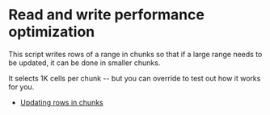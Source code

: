 # Read and write performance optimization

This script writes rows of a range in chunks so that if a large range needs to be updated, it can be done in smaller chunks. 

It selects 1K cells per chunk -- but you can override to test out how it works for you. 

* [Updating rows in chunks](UpdatingRowsInChunks.ts)
